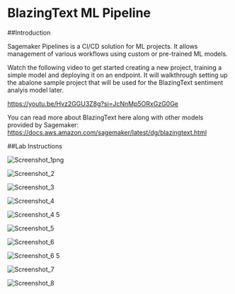 # BlazingText ML Pipeline


##Introduction

Sagemaker Pipelines is a CI/CD solution for ML projects. It allows management of various workflows using custom or pre-trained ML models. 

Watch the following video to get started creating a new project, training a simple model and deploying it on an endpoint. It will walkthrough setting up the abalone sample project that will be used for the BlazingText sentiment analyis model later.

https://youtu.be/Hvz2GGU3Z8g?si=JcNnMp5ORxGzG0Ge

You can read more about BlazingText here along with other models provided by Sagemaker: https://docs.aws.amazon.com/sagemaker/latest/dg/blazingtext.html 

##Lab Instructions

![Screenshot_1png](https://github.com/jakhall/sagemaker-labs/assets/23346546/c3291e10-227d-42e6-9ea7-7c69b62d5447)


![Screenshot_2](https://github.com/jakhall/sagemaker-labs/assets/23346546/7987c279-1abf-4675-8e37-e0752d1144b3)


![Screenshot_3](https://github.com/jakhall/sagemaker-labs/assets/23346546/8f5f1cbd-d0a4-4498-93ee-32897b3bea44)


![Screenshot_4](https://github.com/jakhall/sagemaker-labs/assets/23346546/99fe7cce-4e2c-4082-beeb-92a37f4f72ba)


![Screenshot_4 5](https://github.com/jakhall/sagemaker-labs/assets/23346546/0975db52-cb5a-412f-b3d5-2b90816bd75d)


![Screenshot_5](https://github.com/jakhall/sagemaker-labs/assets/23346546/73938e49-9af5-4ef0-952b-395ca4229b49)


![Screenshot_6](https://github.com/jakhall/sagemaker-labs/assets/23346546/7a482dd5-73ba-4ec0-8e28-a7dbaa81fa96)


![Screenshot_6 5](https://github.com/jakhall/sagemaker-labs/assets/23346546/73ba8537-f601-4c24-85db-71ec41f1f4ec)


![Screenshot_7](https://github.com/jakhall/sagemaker-labs/assets/23346546/861b28c0-14ce-4fab-9555-8da842498ee1)


![Screenshot_8](https://github.com/jakhall/sagemaker-labs/assets/23346546/cd4b276f-a003-48b5-a57c-aa48956e595f)

